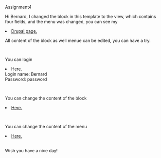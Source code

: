 Assignment4


Hi Bernard, I changed the block in this template to the view, which contains four fields, and the menu was changed, you can see my <li><a href="http://dev-shirleyshi.pantheonsite.io/">Drupal page. </a></li> 


All content of the block as well menue can be edited, you can have a try.

<br />

You can login <li><a href="http://dev-shirleyshi.pantheonsite.io/user/login/">Here.</a></li>
Login name: Bernard <br />
Password: password

<br />

You can change the content of the block <li><a href="http://dev-shirleyshi.pantheonsite.io/#overlay=node/21/edit%3Fdestination%3Dadmin/content/">Here.</a></li>

<br />

You can change the content of the menu <li><a href="http://dev-shirleyshi.pantheonsite.io/user#overlay=admin/structure/menu/manage/main-menu/">Here.</a></li>

<br />
Wish you have a nice day!
